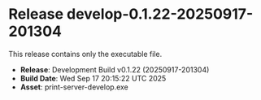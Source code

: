 # Release develop-0.1.22-20250917-201304

This release contains only the executable file.

- **Release**: Development Build v0.1.22 (20250917-201304)
- **Build Date**: Wed Sep 17 20:15:22 UTC 2025
- **Asset**: print-server-develop.exe
